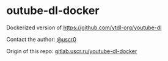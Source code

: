 # outube-dl-docker

Dockerized version of https://github.com/ytdl-org/youtube-dl

Contact the author: [@uscr0](https://t.me/uscr0)

Origin of this repo: [gitlab.uscr.ru/youtube-dl-docker](https://gitlab.uscr.ru/public-projects/youtube-dl-docker)